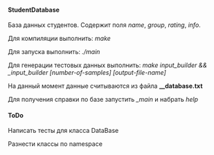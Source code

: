 #### StudentDatabase
База данных студентов. Содержит поля _name_, _group_, _rating_, _info_.

Для компиляции выполнить: _make_

Для запуска выполнить: _./main_

Для генерации тестовых данных выполнить: _make input_builder && \_input\_builder [number-of-samples] [output-file-name]_

На данный момент данные считываются из файла **\_\_database.txt**

Для получения справки по базе запустить _\_main_ и набрать _help_
#### ToDo
Написать тесты для класса DataBase

Разнести классы по namespace
